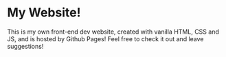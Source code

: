 # My Website!
This is my own front-end dev website, created with vanilla HTML, CSS and JS, and is hosted by Github Pages!
Feel free to check it out and leave suggestions!
